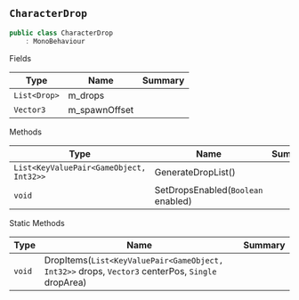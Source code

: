## `CharacterDrop`

```csharp
public class CharacterDrop
    : MonoBehaviour

```

Fields

| Type | Name | Summary | 
| --- | --- | --- | 
| `List<Drop>` | m_drops |  | 
| `Vector3` | m_spawnOffset |  | 


Methods

| Type | Name | Summary | 
| --- | --- | --- | 
| `List<KeyValuePair<GameObject, Int32>>` | GenerateDropList() |  | 
| `void` | SetDropsEnabled(`Boolean` enabled) |  | 


Static Methods

| Type | Name | Summary | 
| --- | --- | --- | 
| `void` | DropItems(`List<KeyValuePair<GameObject, Int32>>` drops, `Vector3` centerPos, `Single` dropArea) |  | 


